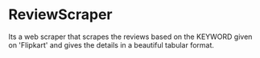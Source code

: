 # ReviewScraper
Its a web scraper that scrapes the reviews based on the KEYWORD given on 'Flipkart' and gives the details in a beautiful tabular format.
